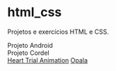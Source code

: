 # html_css
 Projetos e exercícios HTML  e CSS.

<a>Projeto Android</a><br>
<a >Projeto Cordel</a> <br>
<a href="https://carvalholeandro.github.io/html_css/desafios_cursoemvideo/heart_trial_animation/index.html">Heart Trial Animation</a>
<a href="https://carvalholeandro.github.io/html_css/opala/index.html">Opala</a>
 
